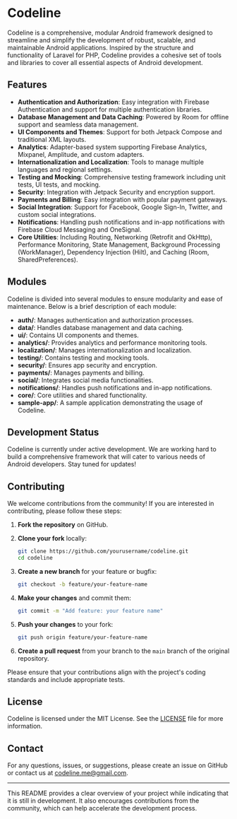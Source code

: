 # Codeline

Codeline is a comprehensive, modular Android framework designed to streamline and simplify the development of robust, scalable, and maintainable Android applications. Inspired by the structure and functionality of Laravel for PHP, Codeline provides a cohesive set of tools and libraries to cover all essential aspects of Android development.

## Features

- **Authentication and Authorization**: Easy integration with Firebase Authentication and support for multiple authentication libraries.
- **Database Management and Data Caching**: Powered by Room for offline support and seamless data management.
- **UI Components and Themes**: Support for both Jetpack Compose and traditional XML layouts.
- **Analytics**: Adapter-based system supporting Firebase Analytics, Mixpanel, Amplitude, and custom adapters.
- **Internationalization and Localization**: Tools to manage multiple languages and regional settings.
- **Testing and Mocking**: Comprehensive testing framework including unit tests, UI tests, and mocking.
- **Security**: Integration with Jetpack Security and encryption support.
- **Payments and Billing**: Easy integration with popular payment gateways.
- **Social Integration**: Support for Facebook, Google Sign-In, Twitter, and custom social integrations.
- **Notifications**: Handling push notifications and in-app notifications with Firebase Cloud Messaging and OneSignal.
- **Core Utilities**: Including Routing, Networking (Retrofit and OkHttp), Performance Monitoring, State Management, Background Processing (WorkManager), Dependency Injection (Hilt), and Caching (Room, SharedPreferences).

## Modules

Codeline is divided into several modules to ensure modularity and ease of maintenance. Below is a brief description of each module:

- **auth/**: Manages authentication and authorization processes.
- **data/**: Handles database management and data caching.
- **ui/**: Contains UI components and themes.
- **analytics/**: Provides analytics and performance monitoring tools.
- **localization/**: Manages internationalization and localization.
- **testing/**: Contains testing and mocking tools.
- **security/**: Ensures app security and encryption.
- **payments/**: Manages payments and billing.
- **social/**: Integrates social media functionalities.
- **notifications/**: Handles push notifications and in-app notifications.
- **core/**: Core utilities and shared functionality.
- **sample-app/**: A sample application demonstrating the usage of Codeline.

## Development Status

Codeline is currently under active development. We are working hard to build a comprehensive framework that will cater to various needs of Android developers. Stay tuned for updates!

## Contributing

We welcome contributions from the community! If you are interested in contributing, please follow these steps:

1. **Fork the repository** on GitHub.
2. **Clone your fork** locally:

    ```bash
    git clone https://github.com/yourusername/codeline.git
    cd codeline
    ```

3. **Create a new branch** for your feature or bugfix:

    ```bash
    git checkout -b feature/your-feature-name
    ```

4. **Make your changes** and commit them:

    ```bash
    git commit -m "Add feature: your feature name"
    ```

5. **Push your changes** to your fork:

    ```bash
    git push origin feature/your-feature-name
    ```

6. **Create a pull request** from your branch to the `main` branch of the original repository.

Please ensure that your contributions align with the project's coding standards and include appropriate tests.

## License

Codeline is licensed under the MIT License. See the [LICENSE](LICENSE) file for more information.

## Contact

For any questions, issues, or suggestions, please create an issue on GitHub or contact us at [codeline.me@gmail.com](mailto:codeline.me@gmail.com).

---

This README provides a clear overview of your project while indicating that it is still in development. It also encourages contributions from the community, which can help accelerate the development process.
